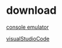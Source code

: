 # download

<a href="https://cmder.net/" target="_blank">console emulator</a>

<a href="https://code.visualstudio.com/" target="_blank">visualStudioCode</a>
